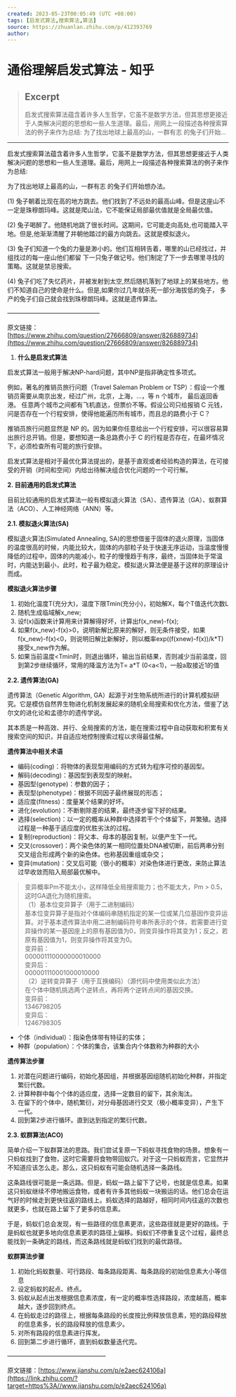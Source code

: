 ```yaml
---
created: 2023-05-23T00:05:49 (UTC +08:00)
tags: [启发式算法,搜索算法,算法]
source: https://zhuanlan.zhihu.com/p/412393769
author: 
---
```


# 通俗理解启发式算法 - 知乎

> ## Excerpt
> 启发式搜索算法蕴含着许多人生哲学，它虽不是数学方法，但其思想更接近于人类解决问题的思想和一些人生道理。最后，用网上一段描述各种搜索算法的例子来作为总结: 为了找出地球上最高的山，一群有志 的兔子们开始…

---
启发式搜索算法蕴含着许多人生哲学，它虽不是数学方法，但其思想更接近于人类解决问题的思想和一些人生道理。最后，用网上一段描述各种搜索算法的例子来作为总结:

为了找出地球上最高的山，一群有志 的兔子们开始想办法。

(1) 兔子朝着比现在高的地方跳去。他们找到了不远处的最高山峰。但是这座山不一定是珠穆朗玛峰。这就是爬山法，它不能保证局部最优值就是全局最优值。

(2) 兔子喝醉了。他随机地跳了很长时间。这期间，它可能走向高处,也可能踏入平地。但是,他渐渐清醒了并朝他踏过的最方向跳去。这就是模拟退火。

(3) 兔子们知道一个兔的力量是渺小的。他们互相转告着，哪里的山已经找过，并组找过的每一座山他们都留 下一只兔子做记号。他们制定了下一步去哪里寻找的策略。这就是禁忌搜索。

(4) 兔子们吃了失忆药片，并被发射到太空,然后随机落到了地球上的某些地方。他们不知道自己的使命是什么。但是,如果你过几年就杀死一部分海拔低的兔子， 多产的兔子们自己就会找到珠穆朗玛峰。这就是遗传算法。

———————————————

原文链接：[https://www.zhihu.com/question/27666809/answer/826889734](https://www.zhihu.com/question/27666809/answer/826889734)

1.  **什么是启发式算法**

启发式算法一般用于解决NP-hard问题，其中NP是指非确定性多项式。

例如，著名的推销员旅行问题（Travel Saleman Problem or TSP）：假设一个推销员需要从南京出发，经过广州，北京，上海，…，等 n 个城市， 最后返回香港。 任意两个城市之间都有飞机直达，但票价不等。假设公司只给报销 C 元钱，问是否存在一个行程安排，使得他能遍历所有城市，而且总的路费小于 C？

推销员旅行问题显然是 NP 的。因为如果你任意给出一个行程安排，可以很容易算出旅行总开销。但是，要想知道一条总路费小于 C 的行程是否存在，在最坏情况下，必须检查所有可能的旅行安排。

启发式算法是相对于最优化算法提出的，是基于直观或者经验构造的算法，在可接受的开销（时间和空间）内给出待解决组合优化问题的一个可行解。

**2\. 目前通用的启发式算法**

目前比较通用的启发式算法一般有模拟退火算法（SA）、遗传算法（GA）、蚁群算法（ACO）、人工神经网络（ANN）等。

**2.1. 模拟退火算法(SA)**

模拟退火算法(Simulated Annealing, SA)的思想借鉴于固体的退火原理，当固体的温度很高的时候，内能比较大，固体的内部粒子处于快速无序运动，当温度慢慢降低的过程中，固体的内能减小，粒子的慢慢趋于有序，最终，当固体处于常温时，内能达到最小，此时，粒子最为稳定。模拟退火算法便是基于这样的原理设计而成。

**模拟退火算法步骤**

1.  初始化温度T(充分大)，温度下限Tmin(充分小)，初始解X，每个T值迭代次数L
2.  随机生成临域解x\_new;
3.  设f(x)函数来计算用来计算解得好坏，计算出f(x\_new)-f(x);
4.  如果f(x\_new)-f(x)>0，说明新解比原来的解好，则无条件接受，如果f(x\_new)-f(x)<0，则说明旧解比新解好，则以概率exp((f(xnew)-f(x))/k\*T)接受x\_new作为解。
5.  如果当前温度<Tmin时，则退出循环，输出当前结果，否则减少当前温度，回到第2步继续循环，常用的降温方法为T= a\*T (0<a<1)，一般a取接近1的值

**2.2. 遗传算法(GA)**

遗传算法（Genetic Algorithm, GA）起源于对生物系统所进行的计算机模拟研究。它是模仿自然界生物进化机制发展起来的随机全局搜索和优化方法，借鉴了达尔文的进化论和孟德尔的遗传学说。

其本质是一种高效、并行、全局搜索的方法，能在搜索过程中自动获取和积累有关搜索空间的知识，并自适应地控制搜索过程以求得最佳解。

**遗传算法中相关术语**

-   编码(coding)：将物体的表现型用编码的方式转为程序可控的基因型。
-   解码(decoding)：基因型到表现型的映射。
-   基因型(genotype)：参数的因子；
-   表现型(phenotype)：根据不同因子最终展现的形态；
-   适应度(fitness)：度量某个结果的好坏。
-   进化(evolution)：不断剔除差的结果，最终逐步留下好的结果。
-   选择(selection)：以一定的概率从种群中选择若干个个体留下，并繁殖。选择过程是一种基于适应度的优胜劣汰的过程。
-   复制(reproduction)：将父本、母本的基因复制，以便产生下一代。
-   交叉(crossover)：两个染色体的某一相同位置处DNA被切断，前后两串分别交叉组合形成两个新的染色体。也称基因重组或杂交；
-   变异(mutation)：交叉后可能（很小的概率）对染色体进行更改，来防止算法过早收敛而陷入局部最优解中。

> 变异概率Pm不能太小，这样降低全局搜索能力；也不能太大，Pm > 0.5，这时GA退化为随机搜索。  
> （1）基本位变异算子（用于二进制编码）  
> 基本位变异算子是指对个体编码串随机指定的某一位或某几位基因作变异运算。对于基本遗传算法中用二进制编码符号串所表示的个体，若需要进行变异操作的某一基因座上的原有基因值为0，则变异操作将其变为1；反之，若原有基因值为1，则变异操作将其变为0。  
> 变异前：  
> 000001110000000010000  
> 变异后：  
> 000001110001000010000  
> （2）逆转变异算子（用于互换编码）（源代码中使用类似此方法）  
> 在个体中随机挑选两个逆转点，再将两个逆转点间的基因交换。  
> 变异前：  
> 1346798205  
> 变异后：  
> 1246798305

-   个体（individual）：指染色体带有特征的实体；
-   种群（population）：个体的集合，该集合内个体数称为种群的大小

**遗传算法步骤**

1.  对潜在问题进行编码，初始化基因组，并根据基因组随机初始化种群，并指定繁衍代数。
2.  计算种群中每个个体的适应度，选择一定数目的留下，其余淘汰。
3.  在留下的个体中，随机繁衍，对分母基因进行交叉（极小概率变异），产生下一代。
4.  回到第2步进行循环。直到达到指定的繁衍代数。

**2.3. 蚁群算法(ACO)**

简单介绍一下蚁群算法的思路。我们尝试复原一下蚂蚁寻找食物的场景。想象有一只蚂蚁找到了食物，这时它需要将食物带回蚁穴。对于这一只蚂蚁而言，它显然并不知道应该怎么走。那么，这只蚂蚁有可能会随机选择一条路线。

这条路线很可能是一条远路。但是，蚂蚁一路上留下了记号，也就是信息素。如果这只蚂蚁继续不停地搬运食物，或者有许多其他蚂蚁一块搬运的话。他们总会在运气好的时候走到更快往返的路线上。蚂蚁选择的路越好，相同时间内往返的次数也就更多，也就在路上留下了更多的信息素。

于是，蚂蚁们总会发现，有一些路径的信息素更浓，这些路径就是更好的路线。于是蚂蚁也就更多地向信息素更浓的路径上偏移。蚂蚁们不停重复这个过程，最终总能找到一条确定的路线，而这条路线就是蚂蚁们找到的最优路径。

**蚁群算法步骤**

1.  初始化蚂蚁数量、可行路段、每条路段距离、每条路段的初始信息素大小等信息
2.  设定蚂蚁的起点、终点。
3.  蚂蚁从起点出发根据信息素浓度，有一定的概率性选择路段，浓度越高，概率越大，逐步回到终点。
4.  在蚂蚁走过的路径上，根据每条路段的长度按比例释放信息素，短的路段释放的信息素多，长的路段释放的信息素少。
5.  对所有路段的信息素进行挥发。
6.  回到第二步进行循环，直到蚂蚁数量迭代完。

————————————————

原文链接：[https://www.jianshu.com/p/e2aec624106a](https://link.zhihu.com/?target=https%3A//www.jianshu.com/p/e2aec624106a)
